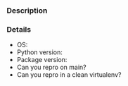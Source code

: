### Description



### Details

* OS:
* Python version:
* Package version:
* Can you repro on main?
* Can you repro in a clean virtualenv?
